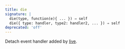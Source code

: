 ```yaml
---
title: die
signature: |
  die(type, function(e){ ... }) ⇒ self
  die({ type: handler, type2: handler2, ... }) ⇒ self
deprecated: 'off'
---
```


Detach event handler added by [live](#live).

